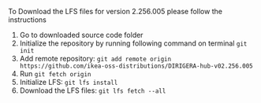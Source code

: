To Download the LFS files for version 2.256.005 please follow the instructions

1. Go to downloaded source code folder
3. Initialize the repository by running following command on terminal `git init`
4. Add remote repository: `git add remote origin https://github.com/ikea-oss-distributions/DIRIGERA-hub-v02.256.005`
5. Run `git fetch origin`
6. Initialize LFS: `git lfs install`
7. Download the LFS files: `git lfs fetch --all`

